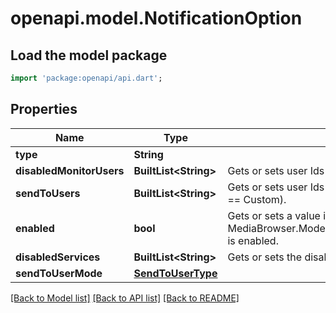 # openapi.model.NotificationOption

## Load the model package
```dart
import 'package:openapi/api.dart';
```

## Properties
Name | Type | Description | Notes
------------ | ------------- | ------------- | -------------
**type** | **String** |  | [optional] 
**disabledMonitorUsers** | **BuiltList&lt;String&gt;** | Gets or sets user Ids to not monitor (it's opt out). | [optional] 
**sendToUsers** | **BuiltList&lt;String&gt;** | Gets or sets user Ids to send to (if SendToUserMode == Custom). | [optional] 
**enabled** | **bool** | Gets or sets a value indicating whether this MediaBrowser.Model.Notifications.NotificationOption is enabled. | [optional] 
**disabledServices** | **BuiltList&lt;String&gt;** | Gets or sets the disabled services. | [optional] 
**sendToUserMode** | [**SendToUserType**](SendToUserType.md) |  | [optional] 

[[Back to Model list]](../README.md#documentation-for-models) [[Back to API list]](../README.md#documentation-for-api-endpoints) [[Back to README]](../README.md)



